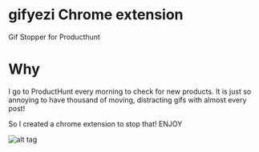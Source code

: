 # gifyezi Chrome extension
Gif Stopper for Producthunt


# Why

I go to ProductHunt every morning to check for new products.
It is just so annoying to have thousand of moving, distracting gifs with almost every post!

So I created a chrome extension to stop that!
ENJOY

![alt tag](https://github.com/dhayhak/gifyezi-Producthunt-Gif-Stopper-/blob/master/2016-12-06_10h25_43.gif)
